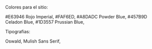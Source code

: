 Colores para el sitio:

#E63946 Rojo Imperial,
#FAF6ED,
#A8DADC Powder Blue,
#457B9D Celadon Blue,
#1D3557 Prussian Blue,

Tipografias:

Oswald, 
Mulish Sans Serif, 
